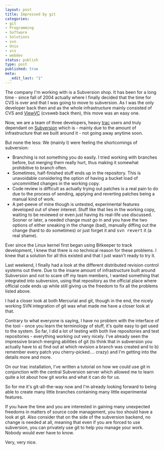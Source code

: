 ```yaml
---
layout: post
title: Impressed by git
categories:
- git
- Programming
- Software
- Solutions
- svn
- Unix
- vcs
- webdev
status: publish
type: post
published: true
meta:
  _edit_last: "1"
---
```

The company I'm working with is a Subversion shop. It has been for a long time - since fall of 2004 actually where I finally decided that the time for CVS is over and that I was going to move to subversion. As I was the only developer back then and as the whole infrastructure mainly consisted of CVS and <a href="http://www.viewvc.org">ViewVC</a> (cvsweb back then), this move was an easy one.

Now, we are a team of three developers, heavy <a href="http://trac.edgewall.org">trac</a> users and truly dependant on <a href="http://subversion.tigris.org">Subversion</a> which is - mainly due to the amount of infrastructure that we built around it - not going away anytime soon.

But none the less: We (mainly I) were feeling the shortcomings of subversion:
<ul>
	<li>Branching is not something you do easily. I tried working with branches before, but merging them really hurt, thus making it somewhat prohibitive to branch often.</li>
	<li>Sometimes, half-finished stuff ends up in the repository. This is unavoidable considering the option of having a bucket load of uncommitted changes in the working copy.</li>
	<li>Code review is difficult as actually trying out patches is a real pain to do due to the process of sending, applying and reverting patches being a manual kind of work.</li>
	<li>A pet-peeve of mine though is untested, experimental features developed out of sheer interest. Stuff like that lies in the working copy, waiting to be reviewed or even just having its real-life use discussed. Sooner or later, a needed change must go in and you have the two options of either sneaking in the change (bad), manually diffing out the change (hard to do sometimes) or just forget it and <tt>svn revert</tt> it (a real shame).</li>
</ul>
Ever since the Linux kernel first began using Bitkeeper to track development, I knew that there is no technical reason for these problems. I knew that a solution for all this existed and that I just wasn't ready to try it.

Last weekend, I finally had a look at the different distributed revision control systems out there. Due to the insane amount of infrastructure built around Subversion and not to scare off my team members, I wanted something that integrated into subversion, using that repository as the official place where official code ends up while still giving us the freedom to fix all the problems listed above.

I had a closer look at both Mercurial and git, though in the end, the nicely working SVN integration of git was what made me have a closer look at that.

Contrary to what everyone is saying, I have no problem with the interface of the tool - once you learn the terminology of stuff, it's quite easy to get used to the system. So far, I did a lot of testing with both live repositories and test repositories - everything working out very nicely. I've already seen the impressive branch merging abilities of git (to think that in subversion you actually have to a) find out at which revision a branch was created and to b) remember every patch you cherry-picked.... crazy) and I'm getting into the details more and more.

On our trac installation, I've written a tutorial on how we could use git in conjunction with the central Subversion server which allowed me to learn quite a lot about how git works and what it can do for us.

So for me it's git-all-the-way now and I'm already looking forward to being able to create many little branches containing many little experimental features.

If you have the time and you are interested in gaining many unexpected freedoms in matters of source code management, you too should have a look at git. Also consider that on the side of the subversion backend, no change is needed at all, meaning that even if you are forced to use subversion, you can privately use git to help you manage your work. Nobody would ever have to know.

Very, very nice.
